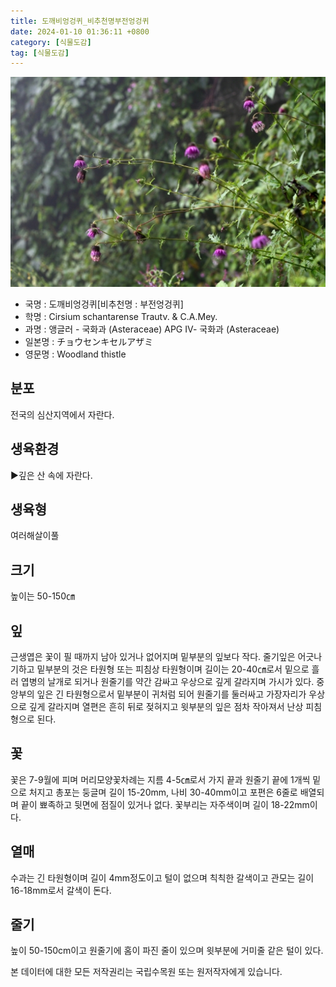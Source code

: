 ```yaml
---
title: 도깨비엉겅퀴_비추천명부전엉겅퀴
date: 2024-01-10 01:36:11 +0800
category: [식물도감]
tag: [식물도감]
---
```




![도깨비엉겅퀴[비추천명 : 부전엉겅퀴]](/assets/img/fileUpload/plants/basic/Compositae/Cirsium/2574/2574_1_th2.jpg)
- 국명 : 도깨비엉겅퀴[비추천명 : 부전엉겅퀴]
- 학명 : Cirsium schantarense Trautv. & C.A.Mey.
- 과명 : 앵글러 - 국화과 (Asteraceae) APG Ⅳ- 국화과 (Asteraceae)
- 일본명 : チョウセンキセルアザミ
- 영문명 : Woodland thistle


## 분포
전국의 심산지역에서 자란다.
## 생육환경
▶깊은 산 속에 자란다.
## 생육형
여러해살이풀 
## 크기
높이는 50-150㎝
## 잎
근생엽은 꽃이 필 때까지 남아 있거나 없어지며 밑부분의 잎보다 작다. 줄기잎은 어긋나기하고 밑부분의 것은 타원형 또는 피침상 타원형이며 길이는 20-40㎝로서 밑으로 흘러 엽병의 날개로 되거나 원줄기를 약간 감싸고 우상으로 깊게 갈라지며 가시가 있다. 중앙부의 잎은 긴 타원형으로서 밑부분이 귀처럼 되어 원줄기를 둘러싸고 가장자리가 우상으로 깊게 갈라지며 열편은 흔히 뒤로 젖혀지고 윗부분의 잎은 점차 작아져서 난상 피침형으로 된다.
## 꽃
꽃은 7-9월에 피며 머리모양꽃차례는 지름 4-5㎝로서 가지 끝과 원줄기 끝에 1개씩 밑으로 처지고 총포는 둥글며 길이 15-20mm, 나비 30-40mm이고 포편은 6줄로 배열되며 끝이 뾰족하고 뒷면에 점질이 있거나 없다. 꽃부리는 자주색이며 길이 18-22mm이다.
## 열매
수과는 긴 타원형이며 길이 4mm정도이고 털이 없으며 칙칙한 갈색이고 관모는 길이 16-18mm로서 갈색이 돈다.
## 줄기
높이 50-150cm이고 원줄기에 홈이 파진 줄이 있으며 윗부분에 거미줄 같은 털이 있다.






본 데이터에 대한 모든 저작권리는 국립수목원 또는 원저작자에게 있습니다.
